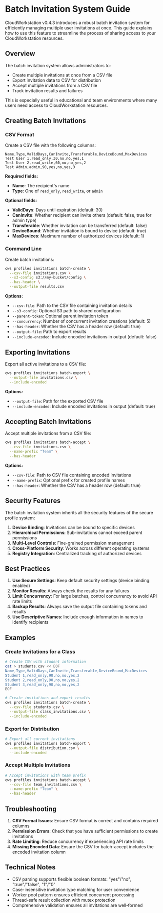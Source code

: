 # Batch Invitation System Guide

CloudWorkstation v0.4.3 introduces a robust batch invitation system for efficiently managing multiple user invitations at once. This guide explains how to use this feature to streamline the process of sharing access to your CloudWorkstation resources.

## Overview

The batch invitation system allows administrators to:

- Create multiple invitations at once from a CSV file
- Export invitation data to CSV for distribution
- Accept multiple invitations from a CSV file
- Track invitation results and failures

This is especially useful in educational and team environments where many users need access to CloudWorkstation resources.

## Creating Batch Invitations

### CSV Format

Create a CSV file with the following columns:

```
Name,Type,ValidDays,CanInvite,Transferable,DeviceBound,MaxDevices
Test User 1,read_only,30,no,no,yes,1
Test User 2,read_write,60,no,no,yes,2
Test Admin,admin,90,yes,no,yes,3
```

**Required fields:**
- **Name**: The recipient's name
- **Type**: One of `read_only`, `read_write`, or `admin`

**Optional fields:**
- **ValidDays**: Days until expiration (default: 30)
- **CanInvite**: Whether recipient can invite others (default: false, true for admin type)
- **Transferable**: Whether invitation can be transferred (default: false)
- **DeviceBound**: Whether invitation is bound to device (default: true)
- **MaxDevices**: Maximum number of authorized devices (default: 1)

### Command Line

Create batch invitations:

```bash
cws profiles invitations batch-create \
  --csv-file invitations.csv \
  --s3-config s3://my-bucket/config \
  --has-header \
  --output-file results.csv
```

**Options:**
- `--csv-file`: Path to the CSV file containing invitation details
- `--s3-config`: Optional S3 path to shared configuration
- `--parent-token`: Optional parent invitation token
- `--concurrency`: Number of concurrent invitation creations (default: 5)
- `--has-header`: Whether the CSV has a header row (default: true)
- `--output-file`: Path to export results
- `--include-encoded`: Include encoded invitations in output (default: false)

## Exporting Invitations

Export all active invitations to a CSV file:

```bash
cws profiles invitations batch-export \
  --output-file invitations.csv \
  --include-encoded
```

**Options:**
- `--output-file`: Path for the exported CSV file
- `--include-encoded`: Include encoded invitations in output (default: true)

## Accepting Batch Invitations

Accept multiple invitations from a CSV file:

```bash
cws profiles invitations batch-accept \
  --csv-file invitations.csv \
  --name-prefix "Team" \
  --has-header
```

**Options:**
- `--csv-file`: Path to CSV file containing encoded invitations
- `--name-prefix`: Optional prefix for created profile names
- `--has-header`: Whether the CSV has a header row (default: true)

## Security Features

The batch invitation system inherits all the security features of the secure profile system:

1. **Device Binding**: Invitations can be bound to specific devices
2. **Hierarchical Permissions**: Sub-invitations cannot exceed parent permissions
3. **Multi-Level Controls**: Fine-grained permission management
4. **Cross-Platform Security**: Works across different operating systems
5. **Registry Integration**: Centralized tracking of authorized devices

## Best Practices

1. **Use Secure Settings**: Keep default security settings (device binding enabled)
2. **Monitor Results**: Always check the results for any failures
3. **Limit Concurrency**: For large batches, control concurrency to avoid API rate limits
4. **Backup Results**: Always save the output file containing tokens and results
5. **Use Descriptive Names**: Include enough information in names to identify recipients

## Examples

### Create Invitations for a Class

```bash
# Create CSV with student information
cat > students.csv << EOF
Name,Type,ValidDays,CanInvite,Transferable,DeviceBound,MaxDevices
Student 1,read_only,90,no,no,yes,2
Student 2,read_only,90,no,no,yes,2
Student 3,read_only,90,no,no,yes,2
EOF

# Create invitations and export results
cws profiles invitations batch-create \
  --csv-file students.csv \
  --output-file class_invitations.csv \
  --include-encoded
```

### Export for Distribution

```bash
# Export all current invitations
cws profiles invitations batch-export \
  --output-file distribution.csv \
  --include-encoded
```

### Accept Multiple Invitations

```bash
# Accept invitations with team prefix
cws profiles invitations batch-accept \
  --csv-file team_invitations.csv \
  --name-prefix "Team" \
  --has-header
```

## Troubleshooting

1. **CSV Format Issues**: Ensure CSV format is correct and contains required columns
2. **Permission Errors**: Check that you have sufficient permissions to create invitations
3. **Rate Limiting**: Reduce concurrency if experiencing API rate limits
4. **Missing Encoded Data**: Ensure the CSV for batch-accept includes the encoded invitation column

## Technical Notes

- CSV parsing supports flexible boolean formats: "yes"/"no", "true"/"false", "1"/"0"
- Case-insensitive invitation type matching for user convenience
- Worker pool pattern ensures efficient concurrent processing
- Thread-safe result collection with mutex protection
- Comprehensive validation ensures all invitations are well-formed